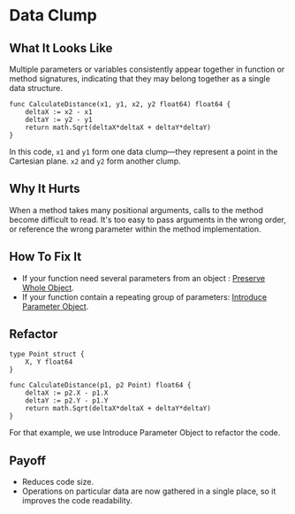 # Data Clump

## What It Looks Like

Multiple parameters or variables consistently appear together in function or method signatures, indicating that they may belong together as a single data structure.

```
func CalculateDistance(x1, y1, x2, y2 float64) float64 {
	deltaX := x2 - x1
	deltaY := y2 - y1
	return math.Sqrt(deltaX*deltaX + deltaY*deltaY)
}
```

In this code, `x1` and `y1` form one data clump—they
represent a point in the Cartesian plane. `x2` and `y2` form
another clump.

## Why It Hurts

When a method takes many positional arguments, calls to the method become difficult to read. It's too easy to pass
arguments in the wrong order, or reference the wrong parameter within the method implementation.

## How To Fix It

- If your function need several parameters from an object : [Preserve Whole Object](.././../2.%20refactorings/preserve-whole-object.md). 
- If your function contain a repeating group of parameters:  [Introduce Parameter Object](.././../2.%20refactorings/introduce-parameter-object.md).

## Refactor

```
type Point struct {
    X, Y float64
}

func CalculateDistance(p1, p2 Point) float64 {
    deltaX := p2.X - p1.X
    deltaY := p2.Y - p1.Y
    return math.Sqrt(deltaX*deltaX + deltaY*deltaY)
}
```
For that example, we use Introduce Parameter Object to refactor the code.

## Payoff

- Reduces code size.
- Operations on particular data are now gathered in a single place, so it improves the code readability.

